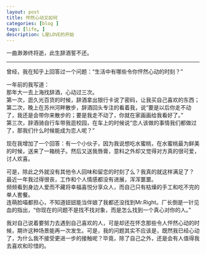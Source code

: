 ```yaml
---
layout: post
title: 怦然心动又如何
categories: [blog ]
tags: [life, ]
description: L是LOVE的开始
---
```

一曲渺渺终将逝，此生辞酒誓不还。
***
曾经，我在知乎上回答过一个问题：“生活中有哪些令你怦然心动的时刻？”

一年前的我写道：
<br>
那年大一去上海找辞酒，心动过三次。
<br>
第一次，逛久光百货的时候，辞酒拿出银行卡说了密码，让我买自己喜欢的东西；
<br>
第二次，晚上在苏州河畔散步，辞酒回头专注的看着我，说“要是以后你走不动了，我还是会带你来散步的；要是我走不动了，你就在家画画给我看好了。”
<br>
第三次，辞酒骑自行车带我逛校园，在车上的时候说“恋人该做的事情我们都做过了，那我们什么时候能成为恋人呢？”

现在我增加了一个回答：有一个小伙子，因为我说想吃水蜜桃，在水蜜桃最为鲜美的时候，送来了一箱桃子。然后又送我唇膏，意料之外却又觉得对方真的很可爱，讨人欢喜。

可是，除此之外就没有其他令人回味和留恋的时刻了么？我真的就这样满足了？
<br>
最近一年我过得很丧，工作和个人情感都没有进展，浑浑噩噩。
<br>
频频看到身边人爱而不藏将幸福喜悦分享众人，而自己只有枯燥的手工和吃不完的单人套餐。
<br>
连萌脸喵都担心，不知道妞妞能当伴娘了我都还没找到Mr.Right。厂长倒是一针见血的指出，“你现在的问题不是找不找对象，而是怎么找到一个真心对你的人。”

我对自己说着要努力去遇到自己喜欢的人，可是却还在怀念那些令人怦然心动的时候，期许这种场景能再一次发生。可是，我的问题其实不应该是，既然我已经心动了，为什么我不接受更进一步的接触呢？毕竟，除了自己之外，还是会有人值得我去喜欢和珍惜的。